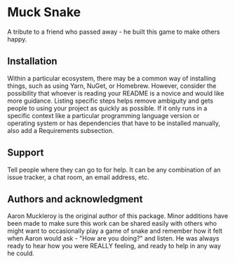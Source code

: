 # Muck Snake

A tribute to a friend who passed away - he built this game to make others happy.

## Installation

Within a particular ecosystem, there may be a common way of installing things, such as using Yarn, NuGet, or Homebrew. However, consider the possibility that whoever is reading your README is a novice and would like more guidance. Listing specific steps helps remove ambiguity and gets people to using your project as quickly as possible. If it only runs in a specific context like a particular programming language version or operating system or has dependencies that have to be installed manually, also add a Requirements subsection.

## Support

Tell people where they can go to for help. It can be any combination of an issue tracker, a chat room, an email address, etc.

## Authors and acknowledgment

Aaron Muckleroy is the original author of this package.  Minor additions have been made to make sure this work can be shared easily with others who might want to occasionally play a game of snake and remember how it felt when Aaron would ask - "How are you doing?" and listen.  He was always ready to hear how you were REALLY feeling, and ready to help in any way he could.
